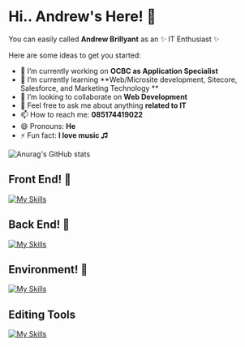 # Hi.. Andrew's Here! 👋

You can easily called **Andrew Brillyant** as an ✨ IT Enthusiast ✨

Here are some ideas to get you started:

- 🔭 I’m currently working on **OCBC as Application Specialist**
- 🌱 I’m currently learning **Web/Microsite development, Sitecore, Salesforce, and Marketing Technology  **
- 👯 I’m looking to collaborate on **Web Development**
- 💬 Feel free to ask me about anything **related to IT**
- 📫 How to reach me: **085174419022**
- 😄 Pronouns: **He**
- ⚡ Fun fact: **I love music ♫**

![Anurag's GitHub stats](https://github-readme-stats.vercel.app/api?username=brillyants&show_icons=true&theme=tokyonight)

## Front End! 👋
[![My Skills](https://skillicons.dev/icons?i=react,vue,html,css)](https://skillicons.dev)
## Back End! 👋
[![My Skills](https://skillicons.dev/icons?i=laravel,aws,js,mysql,spring)](https://skillicons.dev)
## Environment! 👋
[![My Skills](https://skillicons.dev/icons?i=linux,windows)](https://skillicons.dev)
## Editing Tools
[![My Skills](https://skillicons.dev/icons?i=ps)](https://skillicons.dev)




